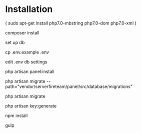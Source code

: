 # Installation

( sudo apt-get install php7.0-mbstring php7.0-dom php7.0-xml )

composer install

set up db

cp .env.example .env

edit .env db settings

php artisan panel:install

php artisan migrate --path="vendor/serverfireteam/panel/src/database/migrations"

php artisan migrate

php artisan key:generate

npm install

gulp